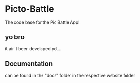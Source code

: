 # Picto-Battle
The code base for the Pic Battle App!

## yo bro
it ain't been developed yet...
## Documentation
can be found in the "docs" folder in the respective website folder
